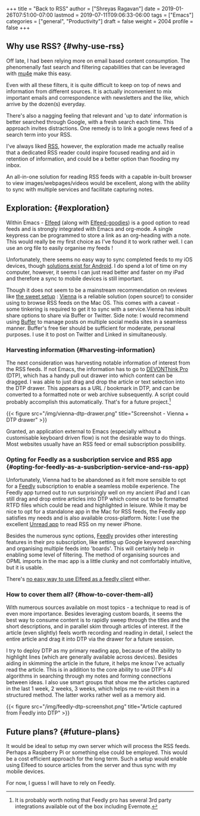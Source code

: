 +++
title = "Back to RSS"
author = ["Shreyas Ragavan"]
date = 2019-01-26T07:51:00-07:00
lastmod = 2019-07-11T09:06:33-06:00
tags = ["Emacs"]
categories = ["general", "Productivity"]
draft = false
weight = 2004
profile = false
+++

## Why use RSS? {#why-use-rss}

Off late, I had been relying more on email based content consumption. The phenomenally fast search and filtering capabilities that can be leveraged with [mu4e](https://www.djcbsoftware.nl/code/mu/mu4e.html) make this easy.

Even with all these filters, it is quite difficult to keep on top of news and information from different sources. It is actually inconvenient to mix important emails and correspondence with newsletters and the like, which arrive by the dozen(s) everyday.

There's also a nagging feeling that relevant and 'up to date' information is better searched through Google, with a fresh search each time. This approach invites distractions. One remedy is to link a google news feed of a search term into your RSS.

I've always liked [RSS](https://en.m.wikipedia.org/wiki/RSS), however, the exploration made me actually realise that a dedicated RSS reader could inspire focused reading and aid in retention of information, and could be a better option than flooding my inbox.

An all-in-one solution for reading RSS feeds with a capable in-built browser to view images/webpages/videos would be excellent, along with the ability to sync with multiple services and facilitate capturing notes.


## Exploration: {#exploration}

Within Emacs - [Elfeed](https://github.com/skeeto/elfeed) (along with [Elfeed-goodies](https://github.com/algernon/elfeed-goodies)) is a good option to read feeds and is strongly integrated with Emacs and org-mode. A single keypress can be programmed to store a link as an org-heading with a note. This would really be my first choice as I've found it to work rather well. I can use an org file to easily organise my feeds !

Unfortunately, there seems no easy way to sync completed feeds to my iOS devices, though [solutions exist for Android](https://github.com/areina/elfeed-cljsrn). I do spend a lot of time on my computer, however, it seems I can just read better and faster on my iPad and therefore a sync to mobile devices is still important.

Though it does not seem to be a mainstream recommendation on reviews like [the sweet setup](https://thesweetsetup.com/apps/best-rss-reader-os-x/) : [Vienna](http://www.vienna-rss.com/) is a reliable solution (open source!) to consider using to browse RSS feeds on the Mac OS. This comes with a caveat - some tinkering is required to get it to sync with a service.Vienna has inbuilt share options to share via Buffer or Twitter. Side note: I would recommend using [Buffer](https://buffer.com/) to manage posts on multiple social media sites in a seamless manner. Buffer's free tier should be sufficient for moderate, personal purposes. I use it to post on Twitter and Linked in simultaneously.


### Harvesting information {#harvesting-information}

The next consideration was harvesting notable information of interest from the RSS feeds. If not Emacs, the information has to go to [DEVONThink Pro](https://www.devontechnologies.com/products/devonthink/overview.html) (DTP), which has a handy pull out drawer into which content can be dragged. I was able to just drag and drop the article or text selection into the DTP drawer. This appears as a URL / bookmark in DTP, and can be converted to a formatted note or web archive subsequently. A script could probably accomplish this automatically. That's for a future project.[^fn:1]

{{< figure src="/img/vienna-dtp-drawer.png" title="Screenshot - Vienna + DTP drawer" >}}

Granted, an application external to Emacs (especially without a customisable keyboard driven flow) is not the desirable way to do things. Most websites usually have an RSS feed or email subscription possibility.


### Opting for Feedly as a susbcription service and RSS app {#opting-for-feedly-as-a-susbcription-service-and-rss-app}

Unfortunately, Vienna had to be abandoned as it felt more sensible to opt for a [Feedly](https://feedly.com/) subscription to enable a seamless mobile experience. The Feedly app turned out to run surprisingly well on my ancient iPad and I can still drag and drop entire articles into DTP which come out to be formatted RTFD files which could be read and highlighted in leisure. While it may be nice to opt for a standalone app in the Mac for RSS feeds, the Feedly app satisfies my needs and is also available cross-platform. Note: I use the excellent [Unread app](https://www.goldenhillsoftware.com/unread/) to read RSS on my newer iPhone.

Besides the numerous sync options, [Feedly](https://feedly.com/) provides other interesting features in their pro subscription, like setting up Google keyword searching and organising multiple feeds into 'boards'. This will certainly help in enabling some level of filtering. The method of organising sources and OPML imports in the mac app is a little clunky and not comfortably intuitive, but it is usable.

There's [no easy way to use Elfeed as a feedly client](https://emacs.stackexchange.com/questions/4138/how-do-i-use-emacs-as-a-feedly-com-client) either.


### How to cover them all? {#how-to-cover-them-all}

With numerous sources available on most topics - a technique to read is of even more importance. Besides leveraging custom boards, it seems the best way to consume content is to rapidly sweep through the titles and the short descriptions, and in parallel skim through articles of interest. If the article (even slightly) feels worth recording and reading in detail, I select the entire article and drag it into DTP via the drawer for a future session.

I try to deploy DTP as my primary reading app, because of the ability to highlight lines (which are generally available across devices). Besides aiding in skimming the article in the future, it helps me know I've actually read the article. This is in addition to the core ability to use DTP's AI algorithms in searching through my notes and forming connections between ideas. I also use smart groups that show me the articles captured in the last 1 week, 2 weeks, 3 weeks, which helps me re-visit them in a structured method. The latter works rather well as a memory aid.

{{< figure src="/img/feedly-dtp-screenshot.png" title="Article captured from Feedly into DTP" >}}


## Future plans? {#future-plans}

It would be ideal to setup my own server which will process the RSS feeds. Perhaps a Raspberry Pi or something else could be employed. This would be a cost efficient approach for the long term. Such a setup would enable using Elfeed to source articles from the server and thus sync with my mobile devices.

For now, I guess I will have to rely on Feedly.

[^fn:1]: It is probably worth noting that Feedly pro has several 3rd party integrations available out of the box including Evernote.

